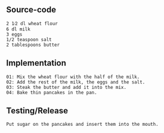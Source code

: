Source-code
-----------
```
2 1⁄2 dl wheat flour
6 dl milk
3 eggs
1/2 teaspoon salt
2 tablespoons butter
```

Implementation
--------------
```
01: Mix the wheat flour with the half of the milk.
02: Add the rest of the milk, the eggs and the salt.
03: Steak the butter and add it into the mix.
04: Bake thin pancakes in the pan.
```

Testing/Release
---------------
```
Put sugar on the pancakes and insert them into the mouth.
```
